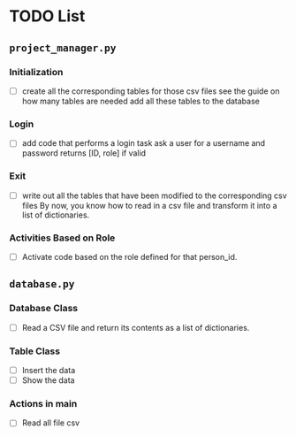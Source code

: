 # TODO List

## `project_manager.py`

### Initialization
- [ ] create all the corresponding tables for those csv files
see the guide on how many tables are needed
add all these tables to the database

### Login
- [ ] add code that performs a login task
ask a user for a username and password
returns [ID, role] if valid

### Exit
- [ ] write out all the tables that have been modified to the corresponding csv files
By now, you know how to read in a csv file and transform it into a list of dictionaries.

### Activities Based on Role
- [ ] Activate code based on the role defined for that person_id.

## `database.py`

### Database Class
- [ ] Read a CSV file and return its contents as a list of dictionaries.

### Table Class
- [ ] Insert the data
- [ ] Show the data

### Actions in __main__
- [ ] Read all file csv

